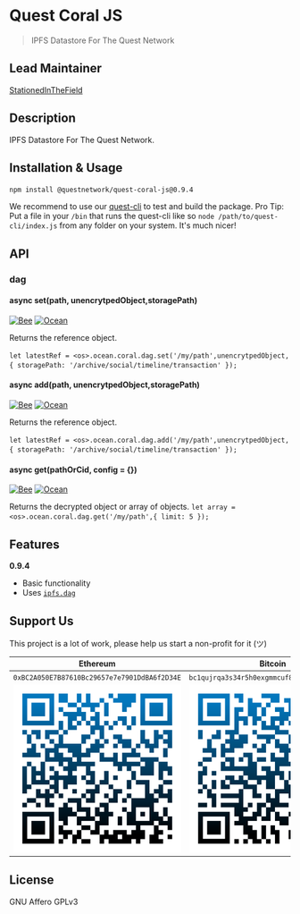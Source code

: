 # Quest Coral JS
> IPFS Datastore For The Quest Network

## Lead Maintainer

[StationedInTheField](https://github.com/StationedInTheField)

## Description

IPFS Datastore For The Quest Network.

## Installation & Usage

``npm install @questnetwork/quest-coral-js@0.9.4``

We recommend to use our [quest-cli](https://github.com/QuestNetwork/quest-cli) to test and build the package.
Pro Tip: Put a file in your `/bin` that runs the quest-cli like so `node /path/to/quest-cli/index.js` from any folder on your system. It's much nicer!

## API

### dag

#### async set(path, unencrytpedObject,storagePath)
[![Bee](https://img.shields.io/badge/process-Bee-yellow)](https://github.com/QuestNetwork/quest-bee-js) [![Ocean](https://img.shields.io/badge/process-Ocean-blue)](https://github.com/QuestNetwork/quest-ocean-js)

Returns the reference object.

``
let latestRef = <os>.ocean.coral.dag.set('/my/path',unencrytpedObject,{ storagePath: '/archive/social/timeline/transaction' });
``

#### async add(path, unencrytpedObject,storagePath)
[![Bee](https://img.shields.io/badge/process-Bee-yellow)](https://github.com/QuestNetwork/quest-bee-js) [![Ocean](https://img.shields.io/badge/process-Ocean-blue)](https://github.com/QuestNetwork/quest-ocean-js)

Returns the reference object.

``
let latestRef = <os>.ocean.coral.dag.add('/my/path',unencrytpedObject,{ storagePath: '/archive/social/timeline/transaction' });
``

#### async get(pathOrCid, config = {})
[![Bee](https://img.shields.io/badge/process-Bee-yellow)](https://github.com/QuestNetwork/quest-bee-js) [![Ocean](https://img.shields.io/badge/process-Ocean-blue)](https://github.com/QuestNetwork/quest-ocean-js)


Returns the decrypted object or array of objects.
``
let array = <os>.ocean.coral.dag.get('/my/path',{ limit: 5 });
``

## Features

**0.9.4**
- Basic functionality
- Uses [`ipfs.dag`](https://docs.ipfs.io/concepts/merkle-dag/)

## Support Us
This project is a lot of work, please help us start a non-profit for it (ツ)

| Ethereum| Bitcoin |
|---|---|
| `0xBC2A050E7B87610Bc29657e7e7901DdBA6f2D34E` | `bc1qujrqa3s34r5h0exgmmcuf8ejhyydm8wwja4fmq`   |
|  <img src="doc/images/eth-qr.png" >   | <img src="doc/images/btc-qr.png" > |

## License
GNU Affero GPLv3
